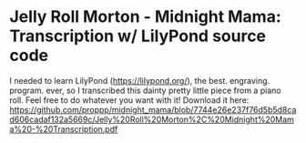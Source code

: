 # Jelly Roll Morton - Midnight Mama: Transcription w/ LilyPond source code


I needed to learn LilyPond (https://lilypond.org/), the best. engraving. program. ever, so I transcribed this dainty pretty little piece from a piano roll. Feel free to do whatever you want with it!
Download it here: 
https://github.com/proppp/midnight_mama/blob/7744e26e237f76d5b5d8cad606cadaf132a5669c/Jelly%20Roll%20Morton%2C%20Midnight%20Mama%20-%20Transcription.pdf
